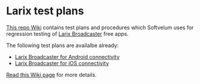 # Larix test plans

[This repo Wiki](https://github.com/WMSPanel/larix-testing/wiki) contains test plans and procedures which Softvelum uses for regression testing of [Larix Broadcaster](https://softvelum.com/larix/) free apps.

The following test plans are availalbe already:
* [Larix Broadcaster for Android connectivity](https://github.com/WMSPanel/larix-testing/wiki/Larix-Broadcaster-Android-connectivity)
* [Larix Broadcaster for iOS connectivity](https://github.com/WMSPanel/larix-testing/wiki/Larix-Broadcaster-iOS-connectivity)

[Read this Wiki page](https://github.com/WMSPanel/larix-testing/wiki) for more details.
